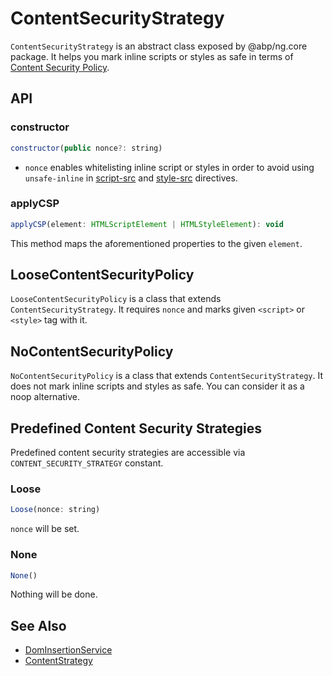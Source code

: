 # ContentSecurityStrategy

`ContentSecurityStrategy` is an abstract class exposed by @abp/ng.core package. It helps you mark inline scripts or styles as safe in terms of [Content Security Policy](https://developer.mozilla.org/en-US/docs/Web/HTTP/Headers/Content-Security-Policy).




## API


### constructor

```js
constructor(public nonce?: string)
```

- `nonce` enables whitelisting inline script or styles in order to avoid using `unsafe-inline` in [script-src](https://developer.mozilla.org/en-US/docs/Web/HTTP/Headers/Content-Security-Policy/script-src#Unsafe_inline_script) and [style-src](https://developer.mozilla.org/en-US/docs/Web/HTTP/Headers/Content-Security-Policy/style-src#Unsafe_inline_styles) directives.


### applyCSP

```js
applyCSP(element: HTMLScriptElement | HTMLStyleElement): void
```

This method maps the aforementioned properties to the given `element`.




## LooseContentSecurityPolicy

`LooseContentSecurityPolicy` is a class that extends `ContentSecurityStrategy`. It requires `nonce` and marks given `<script>` or `<style>` tag with it.




## NoContentSecurityPolicy

`NoContentSecurityPolicy` is a class that extends `ContentSecurityStrategy`. It does not mark inline scripts and styles as safe. You can consider it as a noop alternative.




## Predefined Content Security Strategies

Predefined content security strategies are accessible via `CONTENT_SECURITY_STRATEGY` constant.


### Loose

```js
Loose(nonce: string)
```

`nonce` will be set.


### None

```js
None()
```

Nothing will be done.




## See Also

- [DomInsertionService](./Dom-Insertion-Service.md)
- [ContentStrategy](./Content-Strategy.md)

